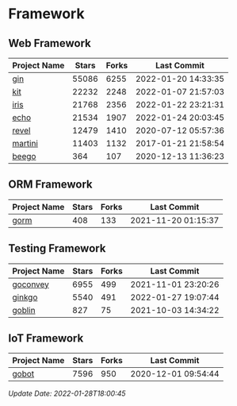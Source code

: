 # Framework

## Web Framework
| Project Name | Stars | Forks | Last Commit |
| ------------ | ----- | ----- | ----------- |
| [gin](https://github.com/gin-gonic/gin) | 55086 | 6255 | 2022-01-20 14:33:35 |
| [kit](https://github.com/go-kit/kit) | 22232 | 2248 | 2022-01-07 21:57:03 |
| [iris](https://github.com/kataras/iris) | 21768 | 2356 | 2022-01-22 23:21:31 |
| [echo](https://github.com/labstack/echo) | 21534 | 1907 | 2022-01-24 20:03:45 |
| [revel](https://github.com/revel/revel) | 12479 | 1410 | 2020-07-12 05:57:36 |
| [martini](https://github.com/go-martini/martini) | 11403 | 1132 | 2017-01-21 21:58:54 |
| [beego](https://github.com/astaxie/beego) | 364 | 107 | 2020-12-13 11:36:23 |

## ORM Framework
| Project Name | Stars | Forks | Last Commit |
| ------------ | ----- | ----- | ----------- |
| [gorm](https://github.com/jinzhu/gorm) | 408 | 133 | 2021-11-20 01:15:37 |

## Testing Framework
| Project Name | Stars | Forks | Last Commit |
| ------------ | ----- | ----- | ----------- |
| [goconvey](https://github.com/smartystreets/goconvey) | 6955 | 499 | 2021-11-01 23:20:26 |
| [ginkgo](https://github.com/onsi/ginkgo) | 5540 | 491 | 2022-01-27 19:07:44 |
| [goblin](https://github.com/franela/goblin) | 827 | 75 | 2021-10-03 14:34:22 |

## IoT Framework
| Project Name | Stars | Forks | Last Commit |
| ------------ | ----- | ----- | ----------- |
| [gobot](https://github.com/hybridgroup/gobot) | 7596 | 950 | 2020-12-01 09:54:44 |

*Update Date: 2022-01-28T18:00:45*
